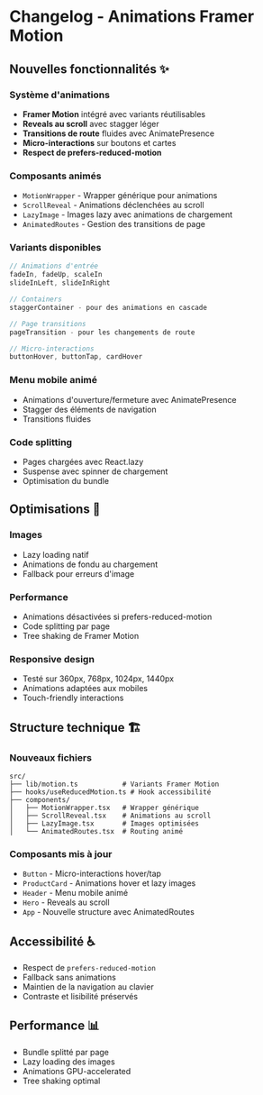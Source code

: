 # Changelog - Animations Framer Motion

## Nouvelles fonctionnalités ✨

### Système d'animations
- **Framer Motion** intégré avec variants réutilisables
- **Reveals au scroll** avec stagger léger
- **Transitions de route** fluides avec AnimatePresence
- **Micro-interactions** sur boutons et cartes
- **Respect de prefers-reduced-motion**

### Composants animés
- `MotionWrapper` - Wrapper générique pour animations
- `ScrollReveal` - Animations déclenchées au scroll
- `LazyImage` - Images lazy avec animations de chargement
- `AnimatedRoutes` - Gestion des transitions de page

### Variants disponibles
```typescript
// Animations d'entrée
fadeIn, fadeUp, scaleIn
slideInLeft, slideInRight

// Containers
staggerContainer - pour des animations en cascade

// Page transitions
pageTransition - pour les changements de route

// Micro-interactions
buttonHover, buttonTap, cardHover
```

### Menu mobile animé
- Animations d'ouverture/fermeture avec AnimatePresence
- Stagger des éléments de navigation
- Transitions fluides

### Code splitting
- Pages chargées avec React.lazy
- Suspense avec spinner de chargement
- Optimisation du bundle

## Optimisations 🚀

### Images
- Lazy loading natif
- Animations de fondu au chargement
- Fallback pour erreurs d'image

### Performance
- Animations désactivées si prefers-reduced-motion
- Code splitting par page
- Tree shaking de Framer Motion

### Responsive design
- Testé sur 360px, 768px, 1024px, 1440px
- Animations adaptées aux mobiles
- Touch-friendly interactions

## Structure technique 🏗️

### Nouveaux fichiers
```
src/
├── lib/motion.ts           # Variants Framer Motion
├── hooks/useReducedMotion.ts # Hook accessibilité
├── components/
│   ├── MotionWrapper.tsx   # Wrapper générique
│   ├── ScrollReveal.tsx    # Animations au scroll
│   ├── LazyImage.tsx       # Images optimisées
│   └── AnimatedRoutes.tsx  # Routing animé
```

### Composants mis à jour
- `Button` - Micro-interactions hover/tap
- `ProductCard` - Animations hover et lazy images
- `Header` - Menu mobile animé
- `Hero` - Reveals au scroll
- `App` - Nouvelle structure avec AnimatedRoutes

## Accessibilité ♿
- Respect de `prefers-reduced-motion`
- Fallback sans animations
- Maintien de la navigation au clavier
- Contraste et lisibilité préservés

## Performance 📊
- Bundle splitté par page
- Lazy loading des images
- Animations GPU-accelerated
- Tree shaking optimal